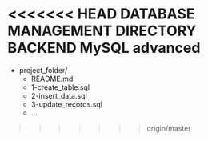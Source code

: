 <<<<<<< HEAD
DATABASE MANAGEMENT DIRECTORY BACKEND
MySQL advanced
=======
- project_folder/
  - README.md
  - 1-create_table.sql
  - 2-insert_data.sql
  - 3-update_records.sql
  - ...
>>>>>>> origin/master
